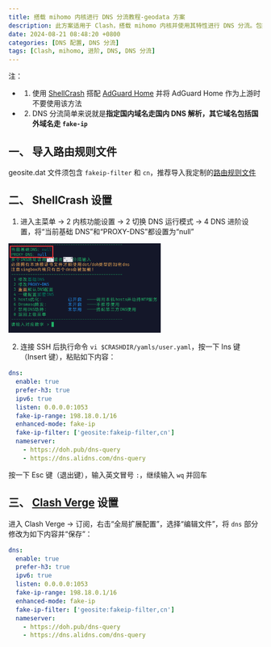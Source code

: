 ```yaml
---
title: 搭载 mihomo 内核进行 DNS 分流教程-geodata 方案
description: 此方案适用于 Clash，搭载 mihomo 内核并使用其特性进行 DNS 分流。包括 ShellCrash 和 Clash Verge 配置方法
date: 2024-08-21 08:48:20 +0800
categories: [DNS 配置, DNS 分流]
tags: [Clash, mihomo, 进阶, DNS, DNS 分流]
---
```


注：
- 1. 使用 [ShellCrash](https://github.com/juewuy/ShellCrash) 搭配 [AdGuard Home](https://github.com/AdguardTeam/AdGuardHome) 并将 AdGuard Home 作为上游时不要使用该方法
- 2. DNS 分流简单来说就是**指定国内域名走国内 DNS 解析，其它域名包括国外域名走 `fake-ip`**

## 一、 导入路由规则文件
geosite.dat 文件须包含 `fakeip-filter` 和 `cn`，推荐导入我定制的[路由规则文件](https://github.com/DustinWin/ruleset_geodata?tab=readme-ov-file#%E4%B8%80-geodata-%E8%A7%84%E5%88%99%E9%9B%86%E6%96%87%E4%BB%B6%E8%AF%B4%E6%98%8E)

## 二、 ShellCrash 设置
1. 进入主菜单 -> 2 内核功能设置 -> 2 切换 DNS 运行模式 -> 4 DNS 进阶设置，将“当前基础 DNS”和“PROXY-DNS”都设置为“null”  
<img src="/assets/img/dns/dns-null.png" alt="ShellCrash 设置" width="60%" />

2. 连接 SSH 后执行命令 `vi $CRASHDIR/yamls/user.yaml`，按一下 Ins 键（Insert 键），粘贴如下内容：

```yaml
dns:
  enable: true
  prefer-h3: true
  ipv6: true
  listen: 0.0.0.0:1053
  fake-ip-range: 198.18.0.1/16
  enhanced-mode: fake-ip
  fake-ip-filter: ['geosite:fakeip-filter,cn']
  nameserver:
    - https://doh.pub/dns-query
    - https://dns.alidns.com/dns-query
```

按一下 Esc 键（退出键），输入英文冒号 `:`，继续输入 `wq` 并回车

## 三、 [Clash Verge](https://github.com/clash-verge-rev/clash-verge-rev) 设置
进入 Clash Verge -> 订阅，右击“全局扩展配置”，选择“编辑文件”，将 `dns` 部分修改为如下内容并“保存”：

```yaml
dns:
  enable: true
  prefer-h3: true
  ipv6: true
  listen: 0.0.0.0:1053
  fake-ip-range: 198.18.0.1/16
  enhanced-mode: fake-ip
  fake-ip-filter: ['geosite:fakeip-filter,cn']
  nameserver:
    - https://doh.pub/dns-query
    - https://dns.alidns.com/dns-query
```
